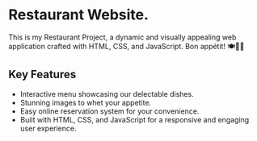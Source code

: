 # Restaurant Website. 

This is my Restaurant Project, a dynamic and visually appealing web application crafted with HTML, CSS, and JavaScript. Bon appétit! 🍽️👨‍🍳

## Key Features
- Interactive menu showcasing our delectable dishes.
- Stunning images to whet your appetite.
- Easy online reservation system for your convenience.
- Built with HTML, CSS, and JavaScript for a responsive and engaging user experience.

